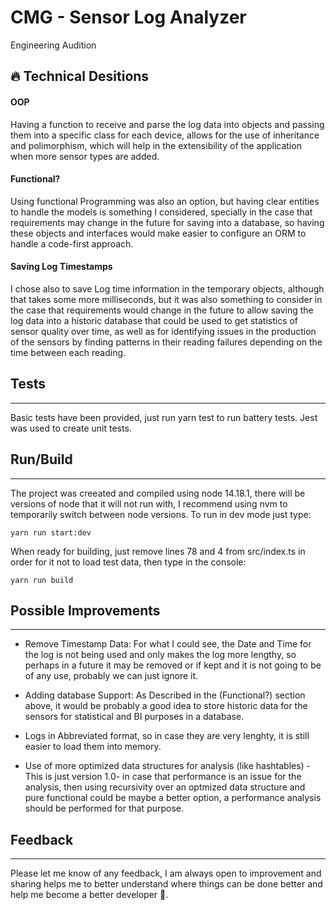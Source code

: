 # CMG - Sensor Log Analyzer
Engineering Audition

## 🔥 Technical Desitions
#### OOP
Having a function to receive and parse the log data into objects and passing them into a specific class for each device, allows for the use of inheritance and polimorphism, which will help in the extensibility of the application when more sensor types are added.

#### Functional?
Using functional Programming was also an option, but having clear entities to handle the models is something I considered, specially in the case that requirements may change in the future for saving into a database, so having these objects and interfaces would make easier to configure an ORM to handle a code-first approach.

#### Saving Log Timestamps
I chose also to save Log time information in the temporary objects, although that takes some more milliseconds, but it was also something to consider in the case that requirements would change in the future to allow saving the log data into a historic database that could be used to get statistics of sensor quality over time, as well as for identifying issues in the production of the sensors by finding patterns in their reading failures depending on the time between each reading.

## Tests
----
Basic tests have been provided, just run yarn test to run battery tests. Jest was used to create unit tests.

## Run/Build
----
The project was creeated and compiled using node 14.18.1, there will be versions of node that it will not run with, I recommend using nvm to temporarily switch between node versions. To run in dev mode just type: 
    
    yarn run start:dev

When ready for building, just remove lines 78 and 4 from src/index.ts in order for it not to load test data, then type in the console:

    yarn run build

## Possible Improvements
----
+ Remove Timestamp Data: For what I could see, the Date and Time for the log is not being used and only makes the log more lengthy, so perhaps in a future it may be removed or if kept and it is not going to be of any use, probably we can just ignore it.

+ Adding database Support: As Described in the (Functional?) section above, it would be probably a good idea to store historic data for the sensors for statistical and BI purposes in a database.

+ Logs in Abbreviated format, so in case they are very lenghty, it is still easier to load them into memory.

+ Use of more optimized data structures for analysis (like hashtables) -This is just version 1.0- in case that performance is an issue for the analysis, then using recursivity over an optmized data structure and pure functional could be maybe a better option, a performance analysis should be performed for that purpose. 

## Feedback
----
Please let me know of any feedback, I am always open to improvement and sharing helps me to better understand where things can be done better and help me become a better developer 🤠.
